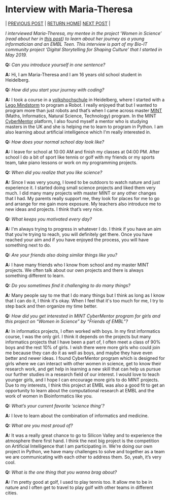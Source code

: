 # Interview with Maria-Theresa

| [PREVIOUS POST](./2019-07-30-community_and_collaboration.md) | [RETURN HOME](https://malvikasharan.github.io/EMBL-Teen-2019/)| [NEXT POST](./2019-08-02-OpenAccess_and_reproducibility.md) |

*I interviewed Maria-Theresa, my mentee in the project ‘Women in Science’ (read about her in [this post](./2019-07-17-introduction.md)) to learn about her journey as a young informatician and an EMBL Teen. This interview is part of my Bio-IT community project ‘Digital Storytelling for Shaping Culture’ that I started in May 2019.*


**Q:** *Can you introduce yourself in one sentence?*

**A:** Hi, I am Maria-Theresa and I am 16 years old school student in Heidelberg. 

**Q:** *How did you start your journey with coding?*

**A:** I took a course in a [volkshochschule](https://en.wikipedia.org/wiki/Folk_high_school) in Heidelberg, where I started with a [Lego Mindstorm](https://www.lego.com/en-us/mindstorms) to program a Robot. I really enjoyed that but I wanted to program more than just robots and that’s when I came across master [MINT](https://www.komm-mach-mint.de/Komm-mach-MINT) (Maths, Informatics, Natural Science, Technology) program. In the MINT [CyberMentor](https://www.cybermentor.de/) platform, I also found myself a mentor who is studying masters in the UK and she is helping me to learn to program in Python. I am also learning about artificial intelligence which I'm really interested in.

**Q:** *How does your normal school day look like?*

**A:** I leave for school at 10:00 AM and finish my classes at 04:00 PM. After school I do a bit of sport like tennis or golf with my friends or my sports team, take piano lessons or work on my programming projects.

**Q:** *When did you realize that you like science?*

**A:** Since I was very young, I loved to be outdoors to watch nature and just experience it. I started doing small science projects and liked them very much. I did many many projects with master MINT or any other changes that I had. My parents really support me, they look for places for me to go and arrange for me gain more exposure. My teachers also introduce me to new ideas and projects. I think that’s very nice.

**Q:** *What keeps you motivated every day?*

**A:** I'm always trying to progress in whatever I do. I think if you have an aim that you’re trying to reach, you will definitely get there. Once you have reached your aim and if you have enjoyed the process, you will have something next to do. 

**Q:** *Are your friends also doing similar things like you?*

**A:** I have many friends who I know from school and my master MINT projects. We often talk about our own projects and there is always something different to learn. 

**Q:** *Do you sometimes find it challenging to do many things?*

**A:** Many people say to me that I do many things but I think as long as I know that I can do it, I think it's okay. When I feel that it's too much for me, I try to step back and then organize my time better.

**Q:** *How did you get interested in MINT CyberMentor program for girls and this project on “Women in Science” by “Friends of EMBL”?*

**A:** In informatics projects, I often worked with boys. In my first informatics course, I was the only girl. I think it depends on the projects but many informatics projects that I have been a part of, I often meet a class of 90% boys and the rest 10% of girls. I wish there were more girls who could join me because they can do it as well as boys, and maybe they have even better and newer ideas. I found CyberMentor program which is designed for girls where we can interact with other women in science, get to know their research work, and get help in learning a new skill that can help us pursue our further studies in a research field of our interest. I would love to teach younger girls, and I hope I can encourage more girls to do MINT projects. Due to my interests, I think this project at EMBL was also a good fit to get an opportunity to learn about the computational research at EMBL and the work of women in Bioinformatics like you. 

**Q:** *What’s your current favorite ‘science thing’?*

**A:** I love to learn about the combination of informatics and medicine.

**Q:** *What are you most proud of?*

**A:** It was a really great chance to go to Silicon Valley and to experience the atmosphere there first hand. I think the next big project is the competition on Artificial Intelligence that I am participating in. We're doing our own project in Python, we have many challenges to solve and together as a team we are communicating with each other to address them. So, yeah, it’s very cool.

**Q:** *What is the one thing that you wanna brag about?*

**A:** I'm pretty good at golf, I used to play tennis too. It allow me to be in nature and I often get to travel to play golf with other teams in different cities.
